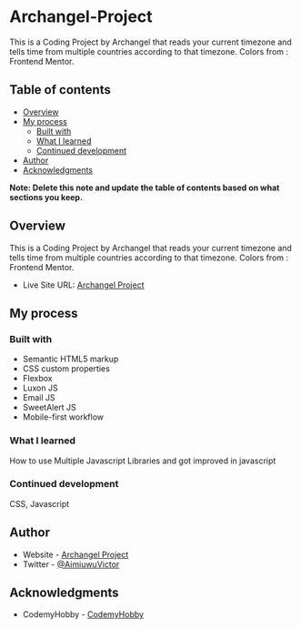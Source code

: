 # Archangel-Project

This is a Coding Project by Archangel that reads your current timezone and tells time from multiple countries according to that timezone.
Colors from : Frontend Mentor.

## Table of contents

- [Overview](#overview)
- [My process](#my-process)
  - [Built with](#built-with)
  - [What I learned](#what-i-learned)
  - [Continued development](#continued-development)
- [Author](#author)
- [Acknowledgments](#acknowledgments)

**Note: Delete this note and update the table of contents based on what sections you keep.**

## Overview

This is a Coding Project by Archangel that reads your current timezone and tells time from multiple countries according to that timezone.
Colors from : Frontend Mentor.

- Live Site URL: [Archangel Project](https://archangeltv.github.io/Archangel-Project/)

## My process

### Built with

- Semantic HTML5 markup
- CSS custom properties
- Flexbox
- Luxon JS
- Email JS
- SweetAlert JS
- Mobile-first workflow

### What I learned

How to use Multiple Javascript Libraries and got improved in javascript

### Continued development

CSS, Javascript

## Author

- Website - [Archangel Project](https://archangeltv.github.io/Archangel-Project/)
- Twitter - [@AimiuwuVictor](https://www.twitter.com/AimiuwuVictor)

## Acknowledgments

- CodemyHobby - [CodemyHobby](https://www.youtube.com/c/codemyhobby)
